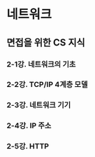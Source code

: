 # 네트워크

## 면접을 위한 CS 지식
### 2-1강. 네트워크의 기초
### 2-2강. TCP/IP 4계층 모델
### 2-3강. 네트워크 기기
### 2-4강. IP 주소
### 2-5강. HTTP
